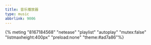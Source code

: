 ```yaml
---
title: 音乐播放器
type: music
abbrlink: 9006
---
```


{% meting "8167184568" "netease" "playlist" "autoplay" "mutex:false" "listmaxheight:400px" "preload:none" "theme:#ad7a86"%}
